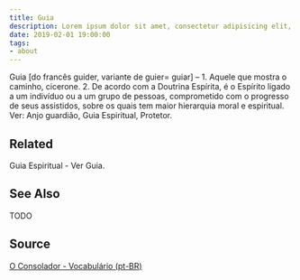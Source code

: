 ```yaml
---
title: Guia
description: Lorem ipsum dolor sit amet, consectetur adipisicing elit, sed do eiusmod tempor incididunt ut labore et dolore magna aliqua.  TODO
date: 2019-02-01 19:00:00
tags:
- about
---
```


Guia [do francês guider, variante de guier= guiar] – 1. Aquele que mostra o caminho, cicerone. 2. De acordo com a Doutrina Espírita, é o Espírito ligado a um indivíduo ou a um grupo de pessoas, comprometido com o progresso de seus assistidos, sobre os quais tem maior hierarquia moral e espiritual. Ver: Anjo guardião, Guia Espiritual, Protetor.

## Related
Guia Espiritual - Ver Guia.

## See Also
TODO

## Source
[O Consolador - Vocabulário (pt-BR)](http://www.oconsolador.com.br/linkfixo/vocabulario/principal.html)


